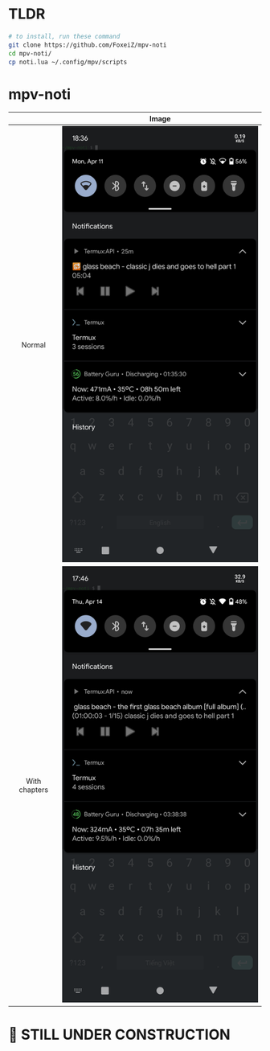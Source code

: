 # TLDR

```bash
# to install, run these command
git clone https://github.com/FoxeiZ/mpv-noti
cd mpv-noti/
cp noti.lua ~/.config/mpv/scripts
```

# mpv-noti

|  | Image |
| :-: | :-: |
| Normal | ![screenshot1](/screenshots/1.png) |
| With chapters | ![screenshot2](/screenshots/2.png) |

# 🚧 STILL UNDER CONSTRUCTION
